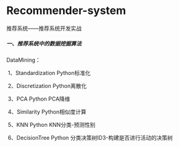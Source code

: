 # Recommender-system
推荐系统——推荐系统开发实战

##### 一、推荐系统中的数据挖掘算法

DataMining：

​	1、Standardization          Python标准化

​	2、Discretization              Python离散化

​	3、PCA							   Python PCA降维

​	4、Similarity                      Python相似度计算

​	5、KNN							  Python KNN分类-预测性别

​	6、DecisionTree               Python 分类决策树ID3-构建是否进行活动的决策树

  